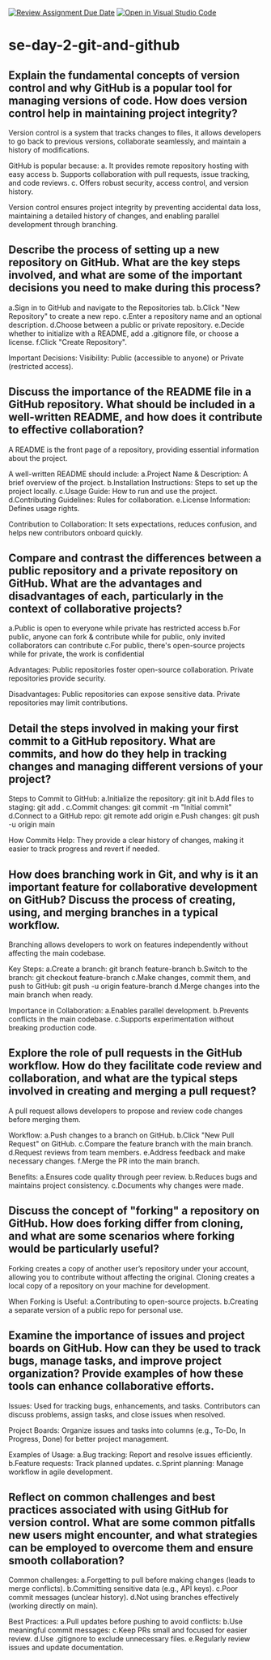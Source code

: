 [![Review Assignment Due Date](https://classroom.github.com/assets/deadline-readme-button-22041afd0340ce965d47ae6ef1cefeee28c7c493a6346c4f15d667ab976d596c.svg)](https://classroom.github.com/a/8wgCKhpZ)
[![Open in Visual Studio Code](https://classroom.github.com/assets/open-in-vscode-2e0aaae1b6195c2367325f4f02e2d04e9abb55f0b24a779b69b11b9e10269abc.svg)](https://classroom.github.com/online_ide?assignment_repo_id=18457411&assignment_repo_type=AssignmentRepo)
# se-day-2-git-and-github
## Explain the fundamental concepts of version control and why GitHub is a popular tool for managing versions of code. How does version control help in maintaining project integrity?
Version control is a system that tracks changes to files, it allows developers to go back to previous versions, collaborate seamlessly, and maintain a history of modifications.

GitHub is popular because:
a. It provides remote repository hosting with easy access
b. Supports collaboration with pull requests, issue tracking, and code reviews.
c. Offers robust security, access control, and version history.

Version control ensures project integrity by preventing accidental data loss, maintaining a detailed history of changes, and enabling parallel development through branching.

## Describe the process of setting up a new repository on GitHub. What are the key steps involved, and what are some of the important decisions you need to make during this process?
a.Sign in to GitHub and navigate to the Repositories tab.
b.Click "New Repository" to create a new repo.
c.Enter a repository name and an optional description.
d.Choose between a public or private repository.
e.Decide whether to initialize with a README, add a .gitignore file, or choose a license.
f.Click "Create Repository".

Important Decisions:
Visibility: Public (accessible to anyone) or Private (restricted access).

## Discuss the importance of the README file in a GitHub repository. What should be included in a well-written README, and how does it contribute to effective collaboration?
A README is the front page of a repository, providing essential information about the project.

A well-written README should include:
a.Project Name & Description: A brief overview of the project.
b.Installation Instructions: Steps to set up the project locally.
c.Usage Guide: How to run and use the project.
d.Contributing Guidelines: Rules for collaboration.
e.License Information: Defines usage rights.

Contribution to Collaboration: It sets expectations, reduces confusion, and helps new contributors onboard quickly.

## Compare and contrast the differences between a public repository and a private repository on GitHub. What are the advantages and disadvantages of each, particularly in the context of collaborative projects?
a.Public is open to everyone while private has restricted access
b.For public, anyone can fork & contribute while for public, only invited collaborators can contribute
c.For public, there's open-source projects while for private, the work is confidential

Advantages:
Public repositories foster open-source collaboration.
Private repositories provide security.

Disadvantages:
Public repositories can expose sensitive data.
Private repositories may limit contributions.


## Detail the steps involved in making your first commit to a GitHub repository. What are commits, and how do they help in tracking changes and managing different versions of your project?
Steps to Commit to GitHub:
a.Initialize the repository: git init
b.Add files to staging: git add .
c.Commit changes: git commit -m "Initial commit"
d.Connect to a GitHub repo: git remote add origin <repository-url>
e.Push changes: git push -u origin main

How Commits Help: They provide a clear history of changes, making it easier to track progress and revert if needed.


## How does branching work in Git, and why is it an important feature for collaborative development on GitHub? Discuss the process of creating, using, and merging branches in a typical workflow.
Branching allows developers to work on features independently without affecting the main codebase.

Key Steps:
a.Create a branch: git branch feature-branch
b.Switch to the branch: git checkout feature-branch
c.Make changes, commit them, and push to GitHub: git push -u origin feature-branch
d.Merge changes into the main branch when ready.

Importance in Collaboration:
a.Enables parallel development.
b.Prevents conflicts in the main codebase.
c.Supports experimentation without breaking production code.

## Explore the role of pull requests in the GitHub workflow. How do they facilitate code review and collaboration, and what are the typical steps involved in creating and merging a pull request?
A pull request allows developers to propose and review code changes before merging them.

Workflow:
a.Push changes to a branch on GitHub.
b.Click "New Pull Request" on GitHub.
c.Compare the feature branch with the main branch.
d.Request reviews from team members.
e.Address feedback and make necessary changes.
f.Merge the PR into the main branch.

Benefits:
a.Ensures code quality through peer review.
b.Reduces bugs and maintains project consistency.
c.Documents why changes were made.


## Discuss the concept of "forking" a repository on GitHub. How does forking differ from cloning, and what are some scenarios where forking would be particularly useful?
Forking creates a copy of another user’s repository under your account, allowing you to contribute without affecting the original.
Cloning creates a local copy of a repository on your machine for development.

When Forking is Useful:
a.Contributing to open-source projects.
b.Creating a separate version of a public repo for personal use.


## Examine the importance of issues and project boards on GitHub. How can they be used to track bugs, manage tasks, and improve project organization? Provide examples of how these tools can enhance collaborative efforts.
Issues: Used for tracking bugs, enhancements, and tasks. Contributors can discuss problems, assign tasks, and close issues when resolved.

Project Boards: Organize issues and tasks into columns (e.g., To-Do, In Progress, Done) for better project management.

Examples of Usage:
a.Bug tracking: Report and resolve issues efficiently.
b.Feature requests: Track planned updates.
c.Sprint planning: Manage workflow in agile development.


## Reflect on common challenges and best practices associated with using GitHub for version control. What are some common pitfalls new users might encounter, and what strategies can be employed to overcome them and ensure smooth collaboration?
Common challenges:
a.Forgetting to pull before making changes (leads to merge conflicts).
b.Committing sensitive data (e.g., API keys).
c.Poor commit messages (unclear history).
d.Not using branches effectively (working directly on main).


Best Practices:
a.Pull updates before pushing to avoid conflicts:
b.Use meaningful commit messages:
c.Keep PRs small and focused for easier review.
d.Use .gitignore to exclude unnecessary files.
e.Regularly review issues and update documentation.
